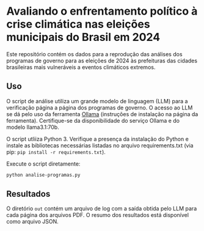 Avaliando o enfrentamento político à crise climática nas eleições municipais do Brasil em 2024
==========

Este repositório contém os dados para a reprodução das análises dos programas de governo para as eleições de 2024 às prefeituras das cidades brasileiras mais vulneráveis a eventos climáticos extremos.

## Uso

O script de análise utiliza um grande modelo de linguagem (LLM) para a verificação página a página dos programas de governo. O acesso ao LLM se dá pelo uso da ferramenta [Ollama](https://ollama.com) (instruções de instalação na página da ferramenta). Certifique-se da disponibilidade do serviço Ollama e do modelo llama3.1:70b.

O script utliiza Python 3. Verifique a presença da instalação do Python e instale as bibliotecas necessárias listadas no arquivo requirements.txt (via pip: `pip install -r requirements.txt`).

Execute o script diretamente:

```bash
python analise-programas.py
```

## Resultados

O diretório `out` contém um arquivo de log com a saída obtida pelo LLM para cada página dos arquivos PDF. O resumo dos resultados está disponível como arquivo JSON.

